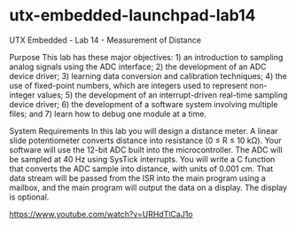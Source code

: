 # utx-embedded-launchpad-lab14
UTX Embedded - Lab 14 - Measurement of Distance

Purpose
This lab has these major objectives: 1) an introduction to sampling analog signals using the ADC interface; 2) the development of an ADC device driver; 3) learning data conversion and calibration techniques; 4) the use of fixed-point numbers, which are integers used to represent non-integer values; 5) the development of an interrupt-driven real-time sampling device driver; 6) the development of a software system involving multiple files; and 7) learn how to debug one module at a time.

System Requirements
In this lab you will design a distance meter. A linear slide potentiometer converts distance into resistance (0 ≤ R ≤ 10 kΩ). Your software will use the 12-bit ADC built into the microcontroller. The ADC will be sampled at 40 Hz using SysTick interrupts. You will write a C function that converts the ADC sample into distance, with units of 0.001 cm. That data stream will be passed from the ISR into the main program using a mailbox, and the main program will output the data on a display. The display is optional.

https://www.youtube.com/watch?v=URHdTlCaJ1o
